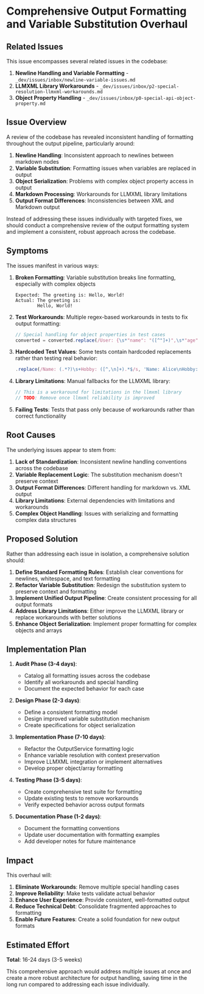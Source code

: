 # Comprehensive Output Formatting and Variable Substitution Overhaul

## Related Issues

This issue encompasses several related issues in the codebase:

1. **Newline Handling and Variable Formatting** - `_dev/issues/inbox/newline-variable-issues.md`
2. **LLMXML Library Workarounds** - `_dev/issues/inbox/p2-special-resolution-llmxml-workarounds.md`
3. **Object Property Handling** - `_dev/issues/inbox/p0-special-api-object-property.md`

## Issue Overview

A review of the codebase has revealed inconsistent handling of formatting throughout the output pipeline, particularly around:

1. **Newline Handling**: Inconsistent approach to newlines between markdown nodes
2. **Variable Substitution**: Formatting issues when variables are replaced in output
3. **Object Serialization**: Problems with complex object property access in output
4. **Markdown Processing**: Workarounds for LLMXML library limitations
5. **Output Format Differences**: Inconsistencies between XML and Markdown output

Instead of addressing these issues individually with targeted fixes, we should conduct a comprehensive review of the output formatting system and implement a consistent, robust approach across the codebase.

## Symptoms

The issues manifest in various ways:

1. **Broken Formatting**: Variable substitution breaks line formatting, especially with complex objects
   ```
   Expected: The greeting is: Hello, World!
   Actual: The greeting is: 
           Hello, World!
   ```

2. **Test Workarounds**: Multiple regex-based workarounds in tests to fix output formatting:
   ```typescript
   // Special handling for object properties in test cases
   converted = converted.replace(/User: {\s*"name": "([^"]+)",\s*"age": (\d+)\s*}, Age: {\s*"name": "[^"]+",\s*"age": (\d+)\s*}/g, 'User: $1, Age: $3')
   ```

3. **Hardcoded Test Values**: Some tests contain hardcoded replacements rather than testing real behavior:
   ```typescript
   .replace(/Name: (.*?)\s+Hobby: ([^,\n]+).*$/s, 'Name: Alice\nHobby: reading')
   ```

4. **Library Limitations**: Manual fallbacks for the LLMXML library:
   ```typescript
   // This is a workaround for limitations in the llmxml library
   // TODO: Remove once llmxml reliability is improved
   ```

5. **Failing Tests**: Tests that pass only because of workarounds rather than correct functionality

## Root Causes

The underlying issues appear to stem from:

1. **Lack of Standardization**: Inconsistent newline handling conventions across the codebase
2. **Variable Replacement Logic**: The substitution mechanism doesn't preserve context
3. **Output Format Differences**: Different handling for markdown vs. XML output
4. **Library Limitations**: External dependencies with limitations and workarounds
5. **Complex Object Handling**: Issues with serializing and formatting complex data structures

## Proposed Solution

Rather than addressing each issue in isolation, a comprehensive solution should:

1. **Define Standard Formatting Rules**: Establish clear conventions for newlines, whitespace, and text formatting
2. **Refactor Variable Substitution**: Redesign the substitution system to preserve context and formatting
3. **Implement Unified Output Pipeline**: Create consistent processing for all output formats
4. **Address Library Limitations**: Either improve the LLMXML library or replace workarounds with better solutions
5. **Enhance Object Serialization**: Implement proper formatting for complex objects and arrays

## Implementation Plan

1. **Audit Phase (3-4 days)**:
   - Catalog all formatting issues across the codebase
   - Identify all workarounds and special handling
   - Document the expected behavior for each case

2. **Design Phase (2-3 days)**:
   - Define a consistent formatting model
   - Design improved variable substitution mechanism
   - Create specifications for object serialization

3. **Implementation Phase (7-10 days)**:
   - Refactor the OutputService formatting logic
   - Enhance variable resolution with context preservation
   - Improve LLMXML integration or implement alternatives
   - Develop proper object/array formatting

4. **Testing Phase (3-5 days)**:
   - Create comprehensive test suite for formatting
   - Update existing tests to remove workarounds
   - Verify expected behavior across output formats

5. **Documentation Phase (1-2 days)**:
   - Document the formatting conventions
   - Update user documentation with formatting examples
   - Add developer notes for future maintenance

## Impact

This overhaul will:

1. **Eliminate Workarounds**: Remove multiple special handling cases
2. **Improve Reliability**: Make tests validate actual behavior
3. **Enhance User Experience**: Provide consistent, well-formatted output
4. **Reduce Technical Debt**: Consolidate fragmented approaches to formatting
5. **Enable Future Features**: Create a solid foundation for new output formats

## Estimated Effort

**Total**: 16-24 days (3-5 weeks)

This comprehensive approach would address multiple issues at once and create a more robust architecture for output handling, saving time in the long run compared to addressing each issue individually. 